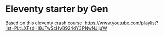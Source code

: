 # Eleventy starter by Gen

Based on this eleventy crash course:
https://www.youtube.com/playlist?list=PLtLXFsdHI8JTwScHvB924dY3PNwNJjjuW
